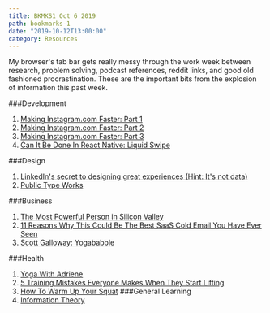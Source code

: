 ```yaml
---
title: BKMKS1 Oct 6 2019
path: bookmarks-1
date: "2019-10-12T13:00:00"
category: Resources
---
```

My browser's tab bar gets really messy through the work week between research, problem solving, podcast references, reddit links, and good old fashioned procrastination. These are the important bits from the explosion of information this past week.


###Development
1. [Making Instagram.com Faster: Part 1](https://instagram-engineering.com/making-instagram-com-faster-part-1-62cc0c327538)
1. [Making Instagram.com Faster: Part 2](https://instagram-engineering.com/making-instagram-com-faster-part-2-f350c8fba0d4)
1. [Making Instagram.com Faster: Part 3](https://instagram-engineering.com/making-instagram-com-faster-part-3-cache-first-6f3f130b9669?gi=c79102bf8de8)
1. [Can It Be Done In React Native: Liquid Swipe](https://www.youtube.com/watch?v=gLopy2MCAqM&fbclid=IwAR0IGB8n-SULs_bPl8o6BiwPhz0y9S0BsgeQIO6dSAnbQkKOAccoK2whN6E)

###Design
1. [LinkedIn's secret to designing great experiences (Hint: It's not data)](https://dribbble.com/stories/2019/09/27/the-secret-to-designing-great-user-experiences)
1. [Public Type Works](https://www.publictype.works/)

###Business
1. [The Most Powerful Person in Silicon Valley](https://www.fastcompany.com/90285552/the-most-powerful-person-in-silicon-valley)
1. [11 Reasons Why This Could Be The Best SaaS Cold Email You Have Ever Seen](https://saashacker.co/saas-cold-email)
1. [Scott Galloway: Yogababble](https://www.profgalloway.com/yogababble)

###Health
1. [Yoga With Adriene](https://www.youtube.com/channel/UCFKE7WVJfvaHW5q283SxchA)
1. [5 Training Mistakes Everyone Makes When They Start Lifting](https://www.youtube.com/watch?v=Dp3truKibtc)
1. [How To Warm Up Your Squat](https://www.youtube.com/watch?v=ZocFmMrJz6I)
###General Learning
1. [Information Theory](https://www.khanacademy.org/computing/computer-science/informationtheory)
